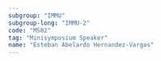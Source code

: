 ```yaml
---
subgroup: "IMMU"
subgroup-long: "IMMU-2"
code: "MS02"
tag: "Minisymposium Speaker"
name: "Esteban Abelardo Hernandez-Vargas"
---
```


